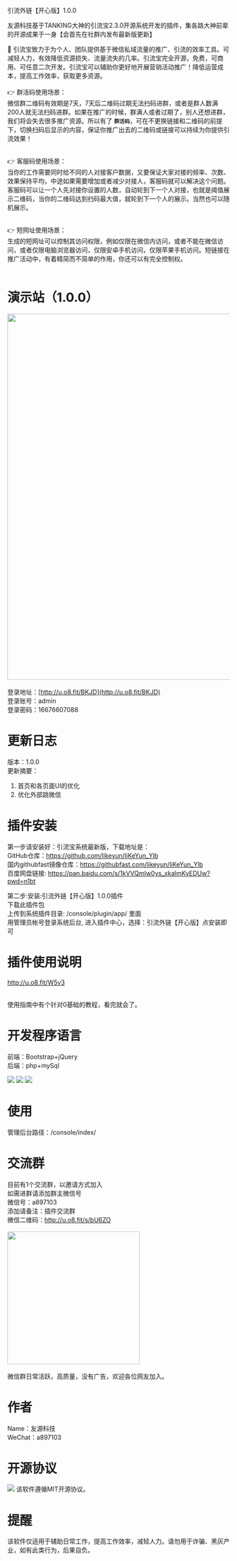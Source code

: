 引流外链【开心版】1.0.0

友源科技基于TANKING大神的引流宝2.3.0开源系统开发的插件，集各路大神前辈的开源成果于一身【会首先在社群内发布最新版更新】

👋 引流宝致力于为个人、团队提供基于微信私域流量的推广、引流的效率工具。可减轻人力，有效降低资源损失、流量流失的几率。引流宝完全开源，免费，可商用、可任意二次开发。引流宝可以辅助你更好地开展营销活动推广！降低运营成本，提高工作效率，获取更多资源。
<br/><br/>
👉 群活码使用场景：<br/>
微信群二维码有效期是7天，7天后二维码过期无法扫码进群，或者是群人数满200人就无法扫码进群。如果在推广的时候，群满人或者过期了，别人还想进群，我们将会失去很多推广资源。所以有了 **`群活码`**，可在不更换链接和二维码的前提下，切换扫码后显示的内容，保证你推广出去的二维码或链接可以持续为你提供引流效果！<br/><br/>

👉 客服码使用场景：<br/>
当你的工作需要同时给不同的人对接客户数据，又要保证大家对接的频率、次数、效果保持平均，中途如果需要增加或者减少对接人，客服码就可以解决这个问题。客服码可以让一个人先对接你设置的人数，自动轮到下一个人对接，也就是阈值展示二维码，当你的二维码达到扫码最大值，就轮到下一个人的展示。当然也可以随机展示。<br/><br/>

👉 短网址使用场景：<br/>
生成的短网址可以控制其访问权限，例如仅限在微信内访问，或者不能在微信访问，或者仅限电脑浏览器访问，仅限安卓手机访问，仅限苹果手机访问。短链接在推广活动中，有着精简而不简单的作用，你还可以有完全控制权。<br/><br/>



# 演示站（1.0.0）
<img src="http://7rcc.com/xslink.png" width="828" /><br/><br/>
登录地址：[http://u.o8.fit/BKJD](http://u.o8.fit/BKJD) <br/>
登录账号：admin <br/>
登录密码：16676607088 <br/>

# 更新日志
版本：1.0.0<br/>
更新摘要：<br/>
1. 首页和各页面UI的优化<br/>
2. 优化外部跳微信<br/>


# 插件安装<br/>
第一步请安装好：引流宝系统最新版，下载地址是：<br/>
  GitHub仓库：https://github.com/likeyun/liKeYun_Ylb<br/>
  国内githubfast镜像仓库：https://githubfast.com/likeyun/liKeYun_Ylb<br/>
  百度网盘链接: https://pan.baidu.com/s/1kVVQmlw0ys_xkaImKvEDUw?pwd=n1bt<br/>

第二步:安装:引流外链【开心版】1.0.0插件<br/>
  下载此插件包<br/>
  上传到系统插件目录:  /console/plugin/app/ 里面<br/>
  用管理员帐号登录系统后台, 进入插件中心，选择：引流外链【开心版】点安装即可<br/>



# 插件使用说明
http://u.o8.fit/W5v3<br/><br/>

使用指南中有个针对0基础的教程，看完就会了。


# 开发程序语言
前端：Bootstrap+jQuery<br/>
后端：php+mySql

![](https://img.shields.io/badge/PHP-7.4.0-brightgreen.svg) ![](https://img.shields.io/badge/Bootstrap-4.0-brightgreen.svg) ![](https://img.shields.io/badge/jQuery-3.6.0-brightgreen.svg)


# 使用
管理后台路径：/console/index/<br/>


# 交流群
目前有1个交流群，以邀请方式加入<br/>
如需进群请添加群主微信号<br/>
微信号：a897103 <br/>
添加请备注：插件交流群<br/>
微信二维码：http://u.o8.fit/s/bU6ZO<br/><br/>
<img src="http://7rcc.com/wx.jpg"  width="300" /><br/><br/>
微信群日常活跃，高质量，没有广告，欢迎各位网友加入。<br/>


# 作者
Name：友源科技<br/>
WeChat：a897103<br/>


# 开源协议
![](https://img.shields.io/badge/开源协议-MIT-brightgreen.svg) 该软件遵循MIT开源协议。


# 提醒
该软件仅适用于辅助日常工作，提高工作效率，减轻人力。请勿用于诈骗、黑灰产业，如有此类行为，后果自负。
